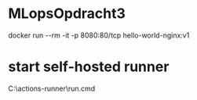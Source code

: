 # MLopsOpdracht3
docker run --rm -it -p 8080:80/tcp hello-world-nginx:v1


# start self-hosted runner
C:\actions-runner\run.cmd